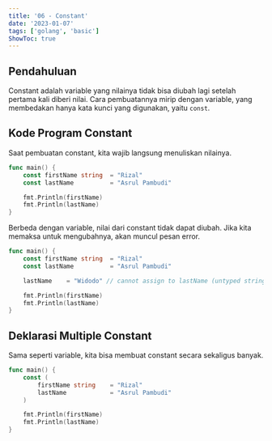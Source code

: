```yaml
---
title: '06 - Constant'
date: '2023-01-07'
tags: ['golang', 'basic']
ShowToc: true
---
```


## Pendahuluan

Constant adalah variable yang nilainya tidak bisa diubah lagi setelah pertama kali diberi nilai. Cara pembuatannya mirip dengan variable, yang membedakan hanya kata kunci yang digunakan, yaitu `const`.

## Kode Program Constant

Saat pembuatan constant, kita wajib langsung menuliskan nilainya.

```go
func main() {
    const firstName string  = "Rizal"
    const lastName          = "Asrul Pambudi"

    fmt.Println(firstName)
    fmt.Println(lastName)
}
```

Berbeda dengan variable, nilai dari constant tidak dapat diubah. Jika kita memaksa untuk mengubahnya, akan muncul pesan error.

```go
func main() {
    const firstName string  = "Rizal"
    const lastName          = "Asrul Pambudi"

	lastName    = "Widodo" // cannot assign to lastName (untyped string constant "Asrul Pambudi")

    fmt.Println(firstName)
    fmt.Println(lastName)
}
```

## Deklarasi Multiple Constant

Sama seperti variable, kita bisa membuat constant secara sekaligus banyak.

```go
func main() {
	const (
		firstName string    = "Rizal"
		lastName            = "Asrul Pambudi"
	)

    fmt.Println(firstName)
    fmt.Println(lastName)
}
```